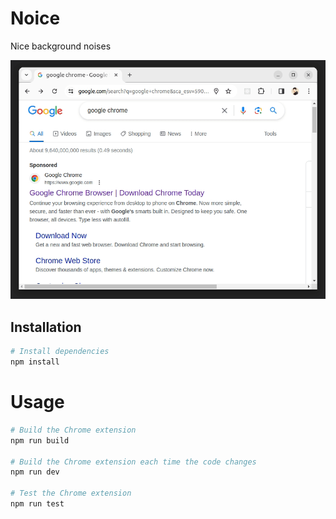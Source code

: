 # Noice

Nice background noises

![](https://github.com/weiying-chen/typerlink/blob/main/demo.gif)

## Installation

```bash
# Install dependencies
npm install
```

# Usage

```bash
# Build the Chrome extension
npm run build

# Build the Chrome extension each time the code changes
npm run dev

# Test the Chrome extension
npm run test
```
